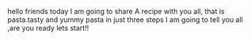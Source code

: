 hello friends today I am going to share A recipe with you all, that is pasta.tasty and yummy pasta in just three steps I am going to tell you all ,are you ready lets start!!

